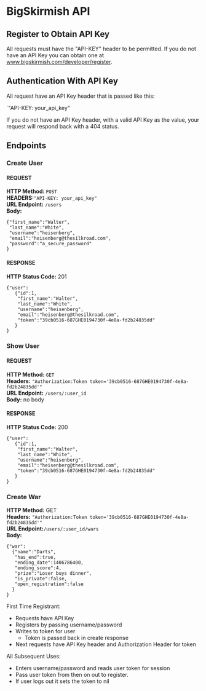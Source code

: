 # BigSkirmish API

## Register to Obtain API Key
All requests must have the "API-KEY" header to be permitted. If you do
not have an API Key you can obtain one at
www.bigskirmish.com/developer/register.

## Authentication With API Key
All request have an API Key header that is passed like this:  

`"API-KEY: your_api_key"  

If you do not have an API Key header, with a valid API Key as the value,
your request will respond back with a 404 status.

## Endpoints  

### Create User

#### REQUEST  
**HTTP Method:** `POST`  
**HEADERS:**`"API-KEY: your_api_key"`  
**URL Endpoint:** `/users`  
**Body:**  
```
{"first_name":"Walter",
 "last_name":"White",
 "username":"heisenberg",
 "email":"heisenberg@thesilkroad.com",
 "password":"a_secure_password"
}
```

#### RESPONSE  
**HTTP Status Code:** 201  
```
{"user":
   {"id":1,
    "first_name":"Walter",
    "last_name":"White",
    "username":"heisenberg",
    "email":"heisenberg@thesilkroad.com",
    "token":"39cb0516-687GHE0194730f-4e8a-fd2b24835dd"
   }
}
```

### Show User  

#### REQUEST  
**HTTP Method:** `GET`  
**Headers:** `"Authorization:Token token='39cb0516-687GHE0194730f-4e8a-fd2b24835dd'"`  
**URL Endpoint:** `/users/:user_id`  
**Body:** no body  

#### RESPONSE  
**HTTP Status Code:** 200  
```
{"user":
   {"id":1,
    "first_name":"Walter",
    "last_name":"White",
    "username":"heisenberg",
    "email":"heisenberg@thesilkroad.com",
    "token":"39cb0516-687GHE0194730f-4e8a-fd2b24835dd"
   }
}
```

### Create War
**HTTP Method:** GET  
**Headers:** `"Authorization:Token token='39cb0516-687GHE0194730f-4e8a-fd2b24835dd'"`  
**URL Endpoint:**`/users/:user_id/wars`  
**Body:**
```
{"war":
  {"name":"Darts",
   "has_end":true,
   "ending_date":1406786400,
   "ending_score":4,
   "prize":"Loser buys dinner",
   "is_private":false,
   "open_registration":false
  }
}
```



First Time Registrant:
- Requests have API Key
- Registers by passing username/password
- Writes to token for user
  - Token is passed back in create response
- Next requests have API Key header and Authorization Header for token

All Subsequent Uses:
- Enters username/password and reads user token for session
- Pass user token from then on out to register.
- If user logs out it sets the token to nil
